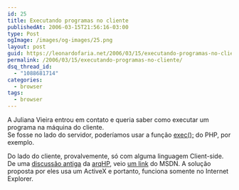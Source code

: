 ```yaml
---
id: 25
title: Executando programas no cliente
publishedAt: 2006-03-15T21:56:16-03:00
type: Post
ogImage: /images/og-images/25.png
layout: post
guid: https://leonardofaria.net/2006/03/15/executando-programas-no-cliente/
permalink: /2006/03/15/executando-programas-no-cliente/
dsq_thread_id:
  - "1088681714"
categories:
  - browser
tags:
  - browser
---
```

A Juliana Vieira entrou em contato e queria saber como executar um programa na máquina do cliente.  
Se fosse no lado do servidor, poderíamos usar a função [exec();](http://www.php.net/function.exec) do PHP, por exemplo. 

Do lado do cliente, provalvemente, só com alguma linguagem Client-side. De uma [discussão antiga](http://groups.google.com/group/arqhp/browse_thread/thread/9e64fe4592ff8bd6/7121ee4d0e03b7dc?q=lan+house&rnum=9#7121ee4d0e03b7dc) da [arqHP](http://groups.google.com/group/arqhp?lnk=lr), veio [um link](http://msdn.microsoft.com/library/default.asp?url=/library/en-us/script56/html/5593b353-ef4b-4c99-8ae1-f963bac48929.asp) do MSDN. A solução proposta por eles usa um ActiveX e portanto, funciona somente no Internet Explorer.
